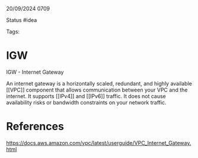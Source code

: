 20/09/2024 0709

Status #idea

Tags:

# IGW

IGW - Internet Gateway

An internet gateway is a horizontally scaled, redundant, and highly available [[VPC]] component that allows communication between your VPC and the internet. It supports [[IPv4]] and [[IPv6]] traffic. It does not cause availability risks or bandwidth constraints on your network traffic.
# References

https://docs.aws.amazon.com/vpc/latest/userguide/VPC_Internet_Gateway.html